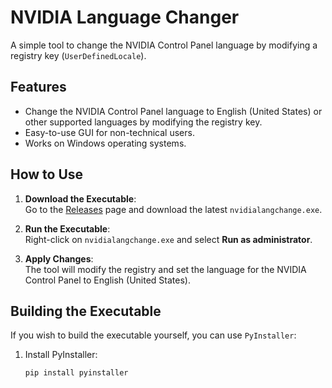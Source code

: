 # NVIDIA Language Changer

A simple tool to change the NVIDIA Control Panel language by modifying a registry key (`UserDefinedLocale`).

## Features
- Change the NVIDIA Control Panel language to English (United States) or other supported languages by modifying the registry key.
- Easy-to-use GUI for non-technical users.
- Works on Windows operating systems.

## How to Use

1. **Download the Executable**:  
   Go to the [Releases](https://github.com/username/nvidia-language-changer/releases) page and download the latest `nvidialangchange.exe`.

2. **Run the Executable**:  
   Right-click on `nvidialangchange.exe` and select **Run as administrator**.

3. **Apply Changes**:  
   The tool will modify the registry and set the language for the NVIDIA Control Panel to English (United States).

## Building the Executable

If you wish to build the executable yourself, you can use `PyInstaller`:

1. Install PyInstaller:  
   ```bash
   pip install pyinstaller
